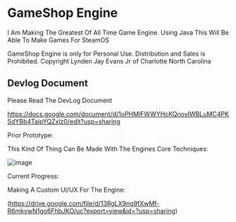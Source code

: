 # GameShop Engine

I Am Making The Greatest Of All Time Game Engine.  Using Java This Will Be Able To Make Games For SteamOS

GameShop Engine is only for Personal Use.  Distribution and Sales is Prohibited.  Copyright Lynden Jay Evans Jr of Charlotte North Carolina

## Devlog Document

Please Read The DevLog Document

https://docs.google.com/document/d/1oPHMlFWWYHcKQnoyIWBLuMC4PKSdYBb4TaipYQZxlz0/edit?usp=sharing

Prior Prototype:

This Kind Of Thing Can Be Made With The Engines Core Techniques:

![image](https://drive.google.com/uc?export=view&id=134fFVeEGZrBfFEFTc5Fb9OCQgtnCwZ07)

Current Progress:

Making A Custom UI/UX For The Engine:

(https://drive.google.com/file/d/13RgLX9ng9fXwMf-R6mkvwN1go6FhbJKO/uc?export=view&id=?usp=sharing)
